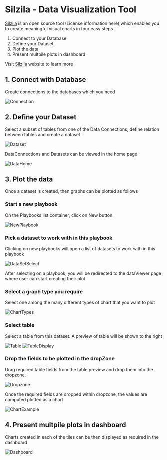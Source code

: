 # Silzila - Data Visualization Tool

[Silzila](https://silzila.org/) is an open source tool (License information here) which enables you
to create meaningful visual charts in four easy steps

1. Connect to your Database
2. Define your Dataset
3. Plot the data
4. Present multpile plots in dashboard

Visit [Silzila](https://silzila.org/) website to learn more

## 1. Connect with Database

Create connections to the databases which you need

![Connection](src/assets/dataConnection-ss.png)

## 2. Define your Dataset

Select a subset of tables from one of the Data Connections, define relation between tables and
create a dataset

![Dataset](src/assets/dataSet-ss.png)

DataConnections and Datasets can be viewed in the home page

![DataHome](src/assets/dataHome-ss.png)

## 3. Plot the data

Once a dataset is created, then graphs can be plotted as follows

### Start a new playbook

On the Playbooks list container, click on New button

![NewPlaybook](src/assets/newPlaybook-ss.png)

### Pick a dataset to work with in this playbook

Clicking on new playbooks will open a list of datasets to work with in this playbook

![DataSetSelect](src/assets/selectDataset-ss.png)

After selecting on a playbook, you will be redirected to the dataViewer page where user can start
creating their plot

### Select a graph type you require

Select one among the many different types of chart that you want to plot

![ChartTypes](src/assets/chartTypes-ss.png)

### Select table

Select a table from this dataset. A preview of table will be shown to the right

![Table](src/assets/selectTable2-ss.png) ![TableDisplay](src/assets/tableDisplay-ss.png)

### Drop the fields to be plotted in the dropZone

Drag required table fields from the table preview and drop them into the dropzone.

![Dropzone](src/assets/dropZones-ss.png)

Once the required fields are dropped within dropzone, the values are computed plotted as a chart

![ChartExample](src/assets/sampleGraph-ss.png)

## 4. Present multpile plots in dashboard

Charts created in each of the tiles can be then displayed as required in the dashboard

![Dashboard](src/assets/dashboard-ss.png)
